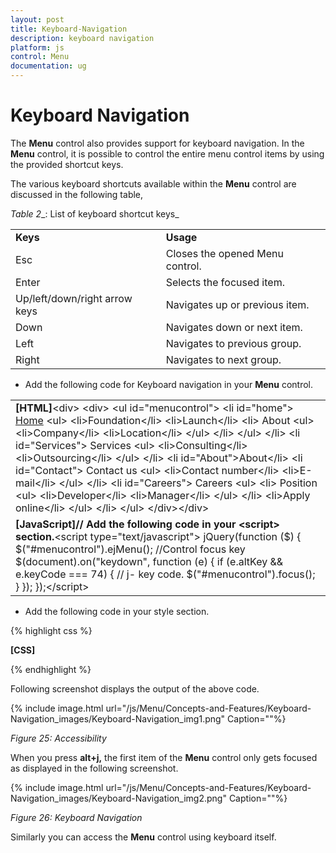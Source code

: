 ```yaml
---
layout: post
title: Keyboard-Navigation
description: keyboard navigation
platform: js
control: Menu
documentation: ug
---
```


# Keyboard Navigation

The **Menu** control also provides support for keyboard navigation. In the **Menu** control, it is possible to control the entire menu control items by using the provided shortcut keys. 

The various keyboard shortcuts available within the **Menu** control are discussed in the following table, 

_Table_ _2__: List of keyboard shortcut keys_

<table>
<tr>
<td>
<b>Keys</b></td><td>
<b>Usage</b></td></tr>
<tr>
<td>
Esc</td><td>
Closes the opened Menu control.</td></tr>
<tr>
<td>
Enter</td><td>
Selects the focused item.</td></tr>
<tr>
<td>
Up/left/down/right arrow keys</td><td>
Navigates up or previous item.</td></tr>
<tr>
<td>
Down</td><td>
Navigates down or next item.</td></tr>
<tr>
<td>
Left</td><td>
Navigates to previous group.</td></tr>
<tr>
<td>
Right</td><td>
Navigates to next group.</td></tr>
</table>


* Add the following code for Keyboard navigation in your **Menu** control.


<table>
<tr>
<td>
<b>[HTML]</b>&lt;div&gt;    &lt;div&gt;        &lt;ul id="menucontrol"&gt;            &lt;li id="home"&gt;                <a href="#">Home</a>                &lt;ul&gt;                    &lt;li&gt;<a>Foundation</a>&lt;/li&gt;                    &lt;li&gt;<a>Launch</a>&lt;/li&gt;                    &lt;li&gt;                        <a>About</a>                        &lt;ul&gt;                            &lt;li&gt;<a>Company</a>&lt;/li&gt;                            &lt;li&gt;<a>Location</a>&lt;/li&gt;                        &lt;/ul&gt;                    &lt;/li&gt;                &lt;/ul&gt;            &lt;/li&gt;            &lt;li id="Services"&gt;                <a>Services</a>                &lt;ul&gt;                    &lt;li&gt;<a>Consulting</a>&lt;/li&gt;                    &lt;li&gt;<a>Outsourcing</a>&lt;/li&gt;                &lt;/ul&gt;            &lt;/li&gt;            &lt;li id="About"&gt;<a>About</a>&lt;/li&gt;            &lt;li id="Contact"&gt;                <a>Contact us</a>                &lt;ul&gt;                    &lt;li&gt;<a>Contact number</a>&lt;/li&gt;                    &lt;li&gt;<a>E-mail</a>&lt;/li&gt;                &lt;/ul&gt;            &lt;/li&gt;            &lt;li id="Careers"&gt;                <a>Careers</a>                &lt;ul&gt;                    &lt;li&gt;                        <a>Position</a>                        &lt;ul&gt;                            &lt;li&gt;<a>Developer</a>&lt;/li&gt;                            &lt;li&gt;<a>Manager</a>&lt;/li&gt;                        &lt;/ul&gt;                    &lt;/li&gt;                    &lt;li&gt;<a>Apply online</a>&lt;/li&gt;                &lt;/ul&gt;            &lt;/li&gt;        &lt;/ul&gt;    &lt;/div&gt;&lt;/div&gt;</td></tr>
<tr>
<td>
<b>[JavaScript]</b><b>// Add the following code in your &lt;script&gt; section.</b>&lt;script type="text/javascript"&gt;        jQuery(function ($) {            $("#menucontrol").ejMenu();            //Control focus key            $(document).on("keydown", function (e) {                if (e.altKey && e.keyCode === 74) { // j- key code.                    $("#menucontrol").focus();                }            });        });&lt;/script&gt;</td></tr>
</table>


* Add the following code in your style section.

{% highlight css %}

**[CSS]**
<style type="text/css">
    #keyboard {
        margin-left: 50px;
    }
</style>


{% endhighlight %}

Following screenshot displays the output of the above code. 

{% include image.html url="/js/Menu/Concepts-and-Features/Keyboard-Navigation_images/Keyboard-Navigation_img1.png" Caption=""%}

_Figure 25: Accessibility_

When you press **alt+j,** the first item of the **Menu** control only gets focused as displayed in the following screenshot.

{% include image.html url="/js/Menu/Concepts-and-Features/Keyboard-Navigation_images/Keyboard-Navigation_img2.png" Caption=""%}

_Figure 26: Keyboard Navigation_

Similarly you can access the **Menu** control using keyboard itself.

